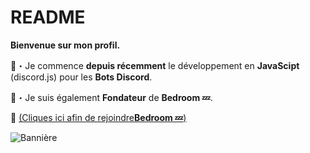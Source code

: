 # README
__**Bienvenue sur mon profil.**__

📑・Je commence **depuis récemment** le développement en **JavaScipt** (discord.js) pour les **Bots Discord**.

📌・Je suis également **Fondateur** de **Bedroom 💤**.

🔗 [(Cliques ici afin de rejoindre**Bedroom 💤**)](https://discord.gg/hBehs3HzPx)

![Bannière](https://zupimages.net/up/21/14/6saq.gif)
